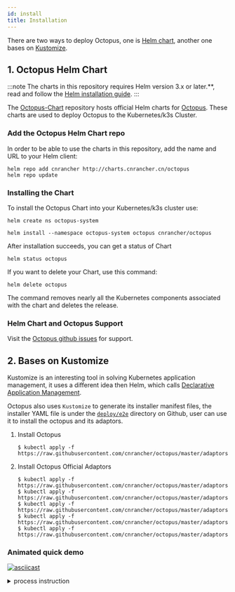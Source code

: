 ```yaml
---
id: install
title: Installation
---
```


There are two ways to deploy Octopus, one is [Helm chart](https://helm.sh/), another one bases on [Kustomize](https://github.com/kubernetes-sigs/kustomize).

## 1. Octopus Helm Chart

:::note
The charts in this repository requires Helm version 3.x or later.**, read and follow the [Helm installation guide](https://helm.sh/docs/intro/install/).
:::

The [Octopus-Chart](https://github.com/cnrancher/octopus-chart) repository hosts official Helm charts for [Octopus](https://github.com/cnrancher/octopus). These charts are used to deploy Octopus to the Kubernetes/k3s Cluster.


### Add the Octopus Helm Chart repo

In order to be able to use the charts in this repository, add the name and URL to your Helm client:

```console
helm repo add cnrancher http://charts.cnrancher.cn/octopus
helm repo update
```

### Installing the Chart

To install the Octopus Chart into your Kubernetes/k3s cluster use:
```
helm create ns octopus-system
```
```
helm install --namespace octopus-system octopus cnrancher/octopus
```

After installation succeeds, you can get a status of Chart
```
helm status octopus
```

If you want to delete your Chart, use this command:
```
helm delete octopus
```

The command removes nearly all the Kubernetes components associated with the
chart and deletes the release.

### Helm Chart and Octopus Support

Visit the [Octopus github issues](https://github.com/cnrancher/octopus/issues/) for support.

## 2. Bases on Kustomize

Kustomize is an interesting tool in solving Kubernetes application management, it uses a different idea then Helm, which calls [Declarative Application Management](https://github.com/kubernetes/community/blob/master/contributors/design-proposals/architecture/declarative-application-management.md). 

Octopus also uses `Kustomize` to generate its installer manifest files, the installer YAML file is under the [`deploy/e2e`](https://github.com/cnrancher/octopus/tree/master/deploy/e2e) directory on Github, user can use it to install the octopus and its adaptors.

1. Install Octopus
    ```shell script
    $ kubectl apply -f https://raw.githubusercontent.com/cnrancher/octopus/master/adaptors/dummy/deploy/e2e/all_in_one.yaml
    ```

1. Install Octopus Official Adaptors
    ```shell script
    $ kubectl apply -f https://raw.githubusercontent.com/cnrancher/octopus/master/adaptors/modbus/deploy/e2e/all_in_one.yaml
    $ kubectl apply -f https://raw.githubusercontent.com/cnrancher/octopus/master/adaptors/opcua/deploy/e2e/all_in_one.yaml
    $ kubectl apply -f https://raw.githubusercontent.com/cnrancher/octopus/master/adaptors/mqtt/deploy/e2e/all_in_one.yaml
    $ kubectl apply -f https://raw.githubusercontent.com/cnrancher/octopus/master/adaptors/ble/deploy/e2e/all_in_one.yaml
    $ kubectl apply -f https://raw.githubusercontent.com/cnrancher/octopus/master/adaptors/dummy/deploy/e2e/all_in_one.yaml
    ```

### Animated quick demo

[![asciicast](https://asciinema.org/a/338649.svg)](https://asciinema.org/a/338649)

<details>
  <summary>process instruction</summary>
  <code>
  
    # deploy octopus without webhook
    kubectl apply -f deploy/e2e/all_in_one.yaml
    
    # confirm the octopus deployment
    kubectl get all -n octopus-system
    kubectl get crd | grep devicelinks
    
    # deploy a devicelink
    cat adaptors/dummy/deploy/e2e/dl_specialdevice.yaml
    kubectl apply -f adaptors/dummy/deploy/e2e/dl_specialdevice.yaml
    
    # confirm the state of devicelink
    kubectl get dl living-room-fan -n default
    
    # deploy dummy adaptor and model
    kubectl apply -f adaptors/dummy/deploy/e2e/all_in_one.yaml
    
    # confirm the dummy adaptor deployment
    kubectl get daemonset octopus-adaptor-dummy-adaptor -n octopus-system
    kubectl get crd | grep dummyspecialdevice
    
    # confirm the state of devicelink
    kubectl get dl living-room-fan -n default
    
    # watch the device instance
    kubectl get dummyspecialdevice living-room-fan -n default -w
    
  </code>
</details>
